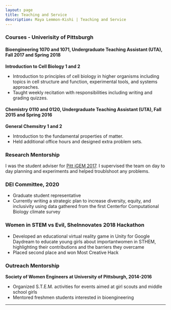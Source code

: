 ```yaml
---
layout: page
title: Teaching and Service 
description: Maya Lemmon-Kishi | Teaching and Service
---
```

### Courses - Univerisity of Pittsburgh
#### Bioengineering 1070 and 1071, Undergraduate Teaching Assistant (UTA), Fall 2017 and Spring 2018
**Introduction to Cell Biology 1 and 2**
<ul>
<li> Introduction to principles of cell biology in higher organisms including topics in cell structure and function, experimental tools, and systems approaches.</li>
<li> Taught weekly recitation with responsibilities including writing and grading quizzes.</li>
</ul> 

#### Chemistry 0110 and 0120, Undergraduate Teaching Assistant (UTA), Fall 2015 and Spring 2016
**General Chemsitry 1 and 2**
<ul>
<li> Introduction to the fundamental properties of matter.</li>
<li> Held additional office hours and designed extra problem sets.</li>
</ul>

### Research Mentorship 
I was the student adviser for <a href="http://2017.igem.org/Team:Pittsburgh">Pitt iGEM 2017</a>. I supervised the team on day to day planning and experiments and helped troublshoot any problems.
 
### DEI Committee, 2020
<ul>
<li>Graduate student representative</li>
<li>Currently writing a strategic plan to increase diversity, equity, and inclusivity using data gathered from the first Centerfor Computational Biology climate survey</li>
</ul>

### Women in STEM vs Evil, SheInnovates 2018 Hackathon
<ul>
<li>Developed an educational virtual reality game in Unity for Google Daydream to educate young girls about importantwomen in STHEM, highlighting their contributions and the barriers they overcame</li>
<li>Placed second place and won Most Creative Hack</li>
</ul>


### Outreach Mentorship
**Society of Women Engineers at University of Pittsburgh, 2014-2016**
<ul>
<li>Organized S.T.E.M. activities for events aimed at girl scouts and middle school girls</li>
<li>Mentored freshmen students interested in bioengineering</li>
</ul>


---


<!-- <div class="navbar">
  <div class="navbar-inner">
      <ul class="nav">
          <li><a href="https://github.com/lemmonquiche">GitHub</a></li>
          <li><a href="https://twitter.com/lemmonquiche">Twitter (@lemmonquiche)</a></li>
      </ul>
  </div>
</div> -->
